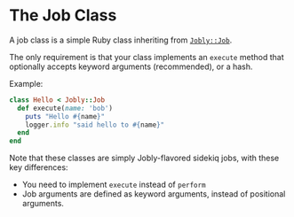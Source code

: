 # The Job Class

A job class is a simple Ruby class inheriting from 
[`Jobly::Job`](/lib/jobly/job.rb).

The only requirement is that your class implements an `execute` method that
optionally accepts keyword arguments (recommended), or a hash.

Example:

```ruby
class Hello < Jobly::Job
  def execute(name: 'bob')
    puts "Hello #{name}"
    logger.info "said hello to #{name}"
  end
end
```

Note that these classes are simply Jobly-flavored sidekiq jobs, with these
key differences:

- You need to implement `execute` instead of `perform`
- Job arguments are defined as keyword arguments, instead of positional 
  arguments.

